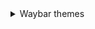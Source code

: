 <details> 
  <summary> Waybar themes </summary>
    
   - **Monochrome**

     <details>
       
       <summary>Here's an image, just in case:</summary>
       
     </details>
</details>
